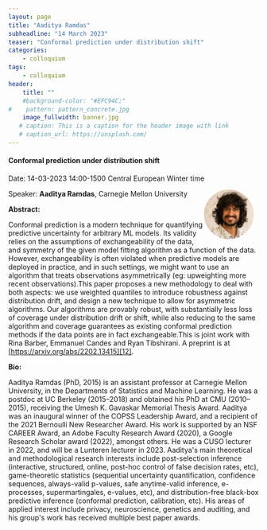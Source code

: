 ```yaml
---
layout: page
title: "Aaditya Ramdas"
subheadline: "14 March 2023"
teaser: "Conformal prediction under distribution shift"
categories:
    - colloquium
tags:
    - colloquium
header:
    title: ""
    #background-color: "#EFC94C;"
#    pattern: pattern_concrete.jpg
    image_fullwidth: banner.jpg
   # caption: This is a caption for the header image with link
   # caption_url: https://unsplash.com/
---
```



#### Conformal prediction under distribution shift

Date: 14-03-2023 14:00-1500 Central European Winter time

 <img src="../../members/AadityaRamdas.png"
     alt="Aaditya Ramdas"
     width="100"
     style="float: right; margin-right: 10px; border-radius:50%;" />

Speaker: **Aaditya Ramdas**, Carnegie Mellon University

**Abstract:** <br/>

Conformal prediction is a modern technique for quantifying predictive uncertainty for arbitrary ML models. Its validity relies on the assumptions of exchangeability of the data, and symmetry of the given model fitting algorithm as a function of the data. However, exchangeability is often violated when predictive models are deployed in practice, and in such settings, we might want to use an algorithm that treats observations asymmetrically (eg: upweighting more recent observations).This paper proposes a new methodology to deal with both aspects: we use weighted quantiles to introduce robustness against distribution drift, and design a new technique to allow for asymmetric algorithms. Our algorithms are provably robust, with substantially less loss of coverage under distribution drift or shift, while also reducing to the same algorithm and coverage guarantees as existing conformal prediction methods if the data points are in fact exchangeable.This is joint work with Rina Barber, Emmanuel Candes and Ryan Tibshirani. A preprint is at [https://arxiv.org/abs/2202.13415][12].

**Bio:** <br/>

Aaditya Ramdas (PhD, 2015) is an assistant professor at Carnegie Mellon University, in the Departments of Statistics and Machine Learning. He was a postdoc at UC Berkeley (2015–2018) and obtained his PhD at CMU (2010–2015), receiving the Umesh K. Gavaskar Memorial Thesis Award. Aaditya was an inaugural winner of the COPSS Leadership Award, and a recipient of the 2021 Bernoulli New Researcher Award. His work is supported by an NSF CAREER Award, an Adobe Faculty Research Award (2020), a Google Research Scholar award (2022), amongst others. He was a CUSO lecturer in 2022, and will be a Lunteren lecturer in 2023. Aaditya's main theoretical and methodological research interests include post-selection inference (interactive, structured, online, post-hoc control of false decision rates, etc), game-theoretic statistics (sequential uncertainty quantification, confidence sequences, always-valid p-values, safe anytime-valid inference, e-processes, supermartingales, e-values, etc), and distribution-free black-box predictive inference (conformal prediction, calibration, etc). His areas of applied interest include privacy, neuroscience, genetics and auditing, and his group's work has received multiple best paper awards.



[1]: https://bereau.group/
[2]: /blog/
[9]: /contact/
[3]:https://github.com/undark-lab/swyft
[4]:https://arxiv.org/abs/2011.13951
[5]:http://www.mathben.com/
[6]:https://pubs.acs.org/doi/10.1021/acs.jctc.0c00981
[7]:https://github.com/Ensing-Laboratory/FABULOUS
[8]:www.evozyne.com
[10]:https://arxiv.org/abs/2002.07467
[11]:https://arxiv.org/abs/2206.05032
[12]:https://arxiv.org/abs/2202.13415


